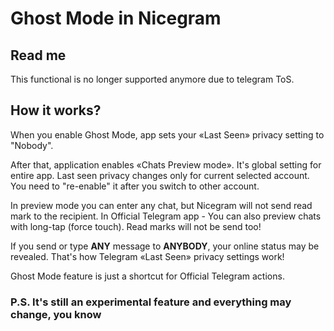 # Ghost Mode in Nicegram

## Read me

This functional is no longer supported anymore due to telegram ToS. 


## How it works?

When you enable Ghost Mode, app sets your «Last Seen» privacy setting to "Nobody".

After that, application enables «Chats Preview mode». It's global setting for entire app.
Last seen privacy changes only for current selected account.
You need to "re-enable" it after you switch to other account.

In preview mode you can enter any chat, but Nicegram will not send read mark to the recipient.
In Official Telegram app - You can also preview chats with long-tap (force touch). Read marks will not be send too!

If you send or type **ANY** message to **ANYBODY**, your online status may be revealed. That's how Telegram «Last Seen» privacy settings work!

Ghost Mode feature is just a shortcut for Official Telegram actions.

### P.S. It's still an experimental feature and everything may change, you know
